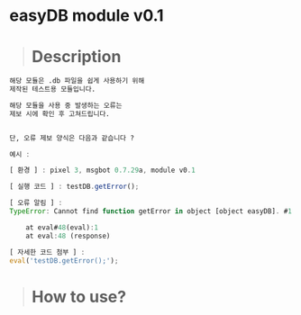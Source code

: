 # easyDB module v0.1

> # Description

```txt
해당 모듈은 .db 파일을 쉽게 사용하기 위해
제작된 테스트용 모듈입니다.

해당 모듈을 사용 중 발생하는 오류는
제보 시에 확인 후 고쳐드립니다.


단, 오류 제보 양식은 다음과 같습니다 ?
```

```js
예시 :

[ 환경 ] : pixel 3, msgbot 0.7.29a, module v0.1

[ 실행 코드 ] : testDB.getError();

[ 오류 알림 ] :
TypeError: Cannot find function getError in object [object easyDB]. #1

	at eval#48(eval):1
	at eval:48 (response)

[ 자세한 코드 첨부 ] :
eval('testDB.getError();');
```

> # How to use?